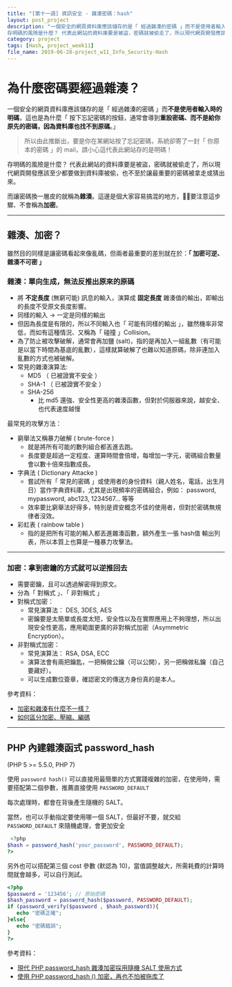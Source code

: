 ```yaml
---
title: "[第十一週] 資訊安全 - 雜湊密碼：hash"
layout: post_project
description: "一個安全的網頁資料庫應該儲存的是「 經過雜湊的密碼 」而不是使用者輸入時的明碼，這也是為什麼「 按下忘記密碼的按鈕，通常會導到重設密碼、而不是給你原先的密碼，因為資料庫也找不到原碼。」
存明碼的風險是什麼？ 代表此網站的資料庫要是被盜，密碼就被偷走了，所以現代網頁開發應該至少都要做到資料庫被偷，也不至於讓最重要的密碼被拿走或猜出來。"
category: project
tags: [Hash, project_week11]
file_name: 2019-06-28-project_w11_Info_Security-Hash
---
```


# 為什麼密碼要經過雜湊？

一個安全的網頁資料庫應該儲存的是「 經過雜湊的密碼 」而**不是使用者輸入時的明碼**，這也是為什麼「 按下忘記密碼的按鈕，通常會導到**重設密碼、而不是給你原先的密碼，因為資料庫也找不到原碼**。」

> 所以由此推斷出，要是你在某網站按了忘記密碼，系統卻寄了一封「 你原本的密碼 」的 mail，請小心這代表此網站存的是明碼！

存明碼的風險是什麼？ 代表此網站的資料庫要是被盜，密碼就被偷走了，所以現代網頁開發應該至少都要做到資料庫被偷，也不至於讓最重要的密碼被拿走或猜出來。

而讓密碼換一層皮的就稱為**雜湊**。這邊是個大家容易搞混的地方，要注意這步驟、不會稱為**加密**。

---
## 雜湊、加密？

雖然目的同樣是讓密碼看起來像亂碼，但兩者最重要的差別就在於：**「 加密可逆、雜湊不可密 」**

### 雜湊：單向生成，無法反推出原來的原碼
- 將 **不定長度** (無窮可能) 訊息的輸入，演算成 **固定長度** 雜湊值的輸出，即輸出的長度不受原文長度影響。
- 同樣的輸入 -> 一定是同樣的輸出
- 但因為長度是有限的，所以不同輸入也「 可能有同樣的輸出 」，雖然機率非常低，而如有這種情況、又稱為「 碰撞 」Collision。
- 為了防止被攻擊破解，通常會再加鹽 (salt)，指的是再加入一組亂數（有可能是以當下時間為基底的亂數），這樣就算破解了也難以知道原碼，除非連加入亂數的方式也被破解。
- 常見的雜湊演算法:
  - MD5 （ 已被證實不安全 ）
  - SHA-1 （ 已被證實不安全 ）
  - SHA-256
    - 比 md5 還強、安全性更高的雜湊函數，但對於伺服器來說，越安全、也代表速度越慢 

最常見的攻擊方法：
- 窮舉法又稱暴力破解 ( brute-force )
    - 就是將所有可能的數列組合都丟進去跑。
    - 長度要是超過一定程度、運算時間會倍增，每增加一字元，密碼組合數量會以數十倍來指數成長。
- 字典法 ( Dictionary Attacke )
    - 嘗試所有「 常見的密碼 」或使用者的身份資料（親人姓名，電話，出生月日）當作字典資料庫，尤其是出現頻率的密碼組合，例如： password, mypassword, abc123, 1234567... 等等
    - 效率要比窮舉法好得多，特別是資安概念不佳的使用者，但對於密碼無規律者沒效。
- 彩虹表 ( rainbow table )
    - 指的是把所有可能的輸入都丟進雜湊函數，額外產生一張 hash值 輸出列表，所以本質上也算是一種暴力攻擊法。
    
---
### 加密：拿到密鑰的方式就可以逆推回去
- 需要密鑰，且可以透過解密得到原文。
- 分為「 對稱式 」、「 非對稱式 」
- 對稱式加密：
    - 常見演算法： DES, 3DES, AES
    - 密鑰要是太簡單或長度太短，安全性以及在實際應用上不夠理想，所以出現安全性更高，應用範圍更廣的非對稱式加密（Asymmetric Encryption）。
- 非對稱式加密：
    - 常見演算法： RSA, DSA, ECC
    - 演算法會有兩把鑰匙，一把稱做公鑰（可以公開），另一把稱做私鑰（自己要藏好）。
    - 可以生成數位簽章，確認密文的傳送方身份真的是本人。

參考資料：
- [加密和雜湊有什麼不一樣？](https://blog.m157q.tw/posts/2017/12/25/differences-between-encryption-and-hashing/)
- [如何區分加密、壓縮、編碼](https://blog.m157q.tw/posts/2017/12/23/differences-between-encryption-compression-and-encoding/)


----

## PHP 內建雜湊函式 password_hash


(PHP 5 >= 5.5.0, PHP 7)

使用 `password hash()` 可以直接用最簡單的方式實踐複雜的加密，在使用時，需要搭配第二個參數，推薦直接使用 `PASSWORD_DEFAULT`

每次處理時，都會在背後產生隨機的 SALT。

當然，也可以手動指定要使用哪一個 SALT，但最好不要，就交給 `PASSWORD_DEFAULT` 來隨機處理，會更加安全

```php
 <?php
$hash = password_hash('your_password', PASSWORD_DEFAULT);
?>
```

另外也可以搭配第三個 cost 參數 (默認為 10)，當值調整越大，所需耗費的計算時間就會越多，可以自行測試。


```php
<?php 
$password = '123456'; // 原始密碼
$hash_password = password_hash($password, PASSWORD_DEFAULT);
if (password_verify($password , $hash_password)){
   echo "密碼正確";
}else{  
   echo "密碼錯誤";
}
?>
```

參考資料：
- [現代 PHP password_hash 雜湊加密採用隨機 SALT 使用方式](https://adon988.logdown.com/posts/2513623-modern-php-password-hash-hash-encryption-using-random-salt-uses)
- [使用 PHP password_hash () 加密，再也不怕被拖库了](https://segmentfault.com/a/1190000000646994)